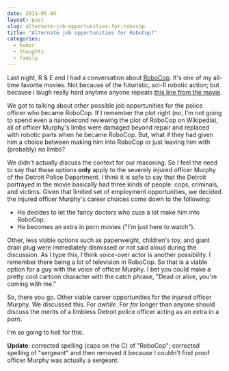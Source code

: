 ```yaml
---
date: 2011-05-04
layout: post
slug: alternate-job-opportunities-for-robocop
title: "Alternate job opportunities for RoboCop?"
categories:
  - humor
  - thoughts
  - family
---
```


Last night, R & E and I had a conversation about [RoboCop](http://en.wikipedia.org/wiki/RoboCop). It's one of my all-time favorite movies. Not because of the futuristic, sci-fi robotic action; but because I laugh really hard anytime anyone repeats [this line from the movie](http://www.youtube.com/watch?v=-W6cT3Tvu9g).

We got to talking about other possible job opportunities for the police officer who became RoboCop. If I remember the plot right (no, I'm not going to spend even a nanosecond reviewing the plot of RoboCop on Wikipedia), all of officer Murphy's limbs were damaged beyond repair and replaced with robotic parts when he became RoboCop. But, what if they had given him a choice between making him into RoboCop or just leaving him with (probably) no limbs?

We didn't actually discuss the context for our reasoning. So I feel the need to say that these options **only** apply to the severely injured officer Murphy of the Detroit Police Department. I think it is safe to say that the Detroit portrayed in the movie basically had three kinds of people: cops, criminals, and victims. Given that limited set of employment opportunities, we decided the injured officer Murphy's career choices come down to the following:

- He decides to let the fancy doctors who cuss a lot make him into RoboCop.
- He becomes an extra in porn movies ("I'm just here to watch").

Other, less viable options such as paperweight, children's toy, and giant drain plug were immediately dismissed or not said aloud during the discussion. As I type this, I think voice-over actor is another possibility. I remember there being a lot of television in RoboCop. So that is a viable option for a guy with the voice of officer Murphy. I bet you could make a pretty cool cartoon character with the catch phrase, "Dead or alive, you're coming with me."

So, there you go. Other viable career opportunities for the injured officer Murphy. We discussed this. For _awhile_. For _far_ longer than anyone should discuss the merits of a limbless Detroit police officer acting as an extra in a porn.

I'm so going to hell for this.

**Update**: corrected spelling (caps on the C) of "RoboCop"; corrected spelling of "sergeant" and then removed it because I couldn't find proof officer Murphy was actually a sergeant.
